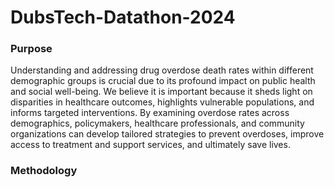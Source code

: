 #  DubsTech-Datathon-2024
### Purpose
Understanding and addressing drug overdose death rates within different demographic groups is crucial due to its profound impact on public health and social well-being. We believe it is important because it sheds light on disparities in healthcare outcomes, highlights vulnerable populations, and informs targeted interventions. By examining overdose rates across demographics, policymakers, healthcare professionals, and community organizations can develop tailored strategies to prevent overdoses, improve access to treatment and support services, and ultimately save lives. 

### Methodology

